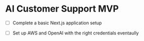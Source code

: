 # AI Customer Support MVP


- [ ] Complete a basic Next.js application setup

- [ ] Set up AWS and OpenAI with the right credentials eventaully
